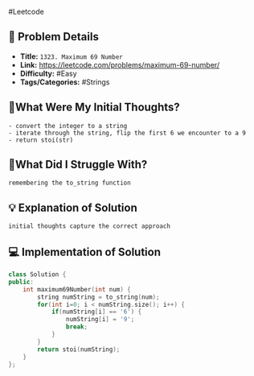 #Leetcode
## 📝 Problem Details

- **Title:** `1323. Maximum 69 Number`
- **Link:** https://leetcode.com/problems/maximum-69-number/
- **Difficulty:** #Easy 
- **Tags/Categories:** #Strings 

## 💭What Were My Initial Thoughts?

```
- convert the integer to a string
- iterate through the string, flip the first 6 we encounter to a 9
- return stoi(str)
```

## 🤔What Did I Struggle With?

```
remembering the to_string function
```

## 💡 Explanation of Solution

```
initial thoughts capture the correct approach
```
## 💻 Implementation of Solution

```cpp
class Solution {
public:
	int maximum69Number(int num) {
		string numString = to_string(num);
		for(int i=0; i < numString.size(); i++) {
			if(numString[i] == '6') {
				numString[i] = '9';
				break;
			}
		}
		return stoi(numString);
	}
};
```